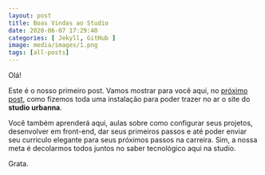 ```yaml
---
layout: post
title: Boas Vindas ao Studio
date: 2020-06-07 17:29:40
categories: [ Jekyll, GitHub ]
image: media/images/1.png
tags: [all-posts]
---
```


Olá!

Este é o nosso primeiro post. Vamos mostrar para você aqui, no
[próximo post][próximo post], como fizemos toda uma instalação para poder trazer no ar o site do <strong> studio urbanna</strong>.

Você também aprenderá aqui, aulas sobre como configurar seus projetos, desenvolver em front-end, dar seus primeiros passos e até poder enviar seu curriculo elegante para seus próximos passos na carreira. Sim, a nossa meta é decolarmos todos juntos no saber tecnológico aqui na studio.

Grata.

[próximo post]: {{site.baseurl}}/como-instalar-seu-tema-jekyll/
